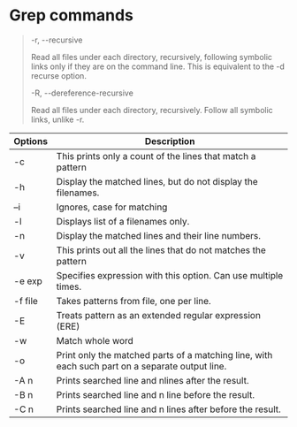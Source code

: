 # Grep commands

> -r, --recursive
> 
> Read all files under each directory, recursively, following symbolic links only if they are on the command line. This is equivalent to the -d recurse option.  
>
> -R, --dereference-recursive  
>
> Read all files under each directory, recursively. Follow all symbolic links, unlike -r.  

|Options|Description|
|---|---|
|-c|This prints only a count of the lines that match a pattern|
|-h|Display the matched lines, but do not display the filenames.|
|–i|Ignores, case for matching|
|-l|Displays list of a filenames only.|
|-n|Display the matched lines and their line numbers.|
|-v|This prints out all the lines that do not matches the pattern|
|-e exp|Specifies expression with this option. Can use multiple times.|
|-f file|Takes patterns from file, one per line.|
|-E|Treats pattern as an extended regular expression (ERE)|
|-w|Match whole word|
|-o|Print only the matched parts of a matching line, with each such part on a separate output line.|
|-A n|Prints searched line and nlines after the result.|
|-B n|Prints searched line and n line before the result.|
|-C n|Prints searched line and n lines after before the result.|
